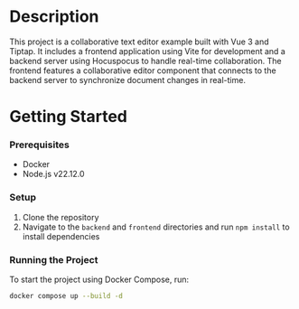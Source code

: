 # Description

This project is a collaborative text editor example built with Vue 3 and Tiptap. It includes a frontend application using Vite for development and a backend server using Hocuspocus to handle real-time collaboration. The frontend features a collaborative editor component that connects to the backend server to synchronize document changes in real-time.

# Getting Started

### Prerequisites

- Docker
- Node.js v22.12.0

### Setup

1. Clone the repository
2. Navigate to the `backend` and `frontend` directories and run `npm install` to install dependencies

### Running the Project

To start the project using Docker Compose, run:

```sh
docker compose up --build -d
```
